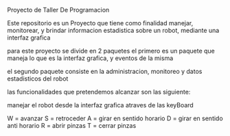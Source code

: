 Proyecto de Taller De Programacion

Este repositorio es un Proyecto que tiene como finalidad manejar, monitorear, y brindar informacion estadistica sobre
un robot, mediante una interfaz grafica

para este proyecto se divide en 2 paquetes
el primero es un paquete que maneja  lo que es la interfaz grafica, y eventos de la misma

el segundo paquete consiste en la administracion, monitoreo y datos estadisticos del robot

las funcionalidades que pretendemos alcanzar son las siguiente:

manejar el robot desde la interfaz grafica atraves de las keyBoard

W = avanzar
S = retroceder
A = girar en sentido horario
D = girar en sentido anti horario
R = abrir pinzas
T = cerrar pinzas
